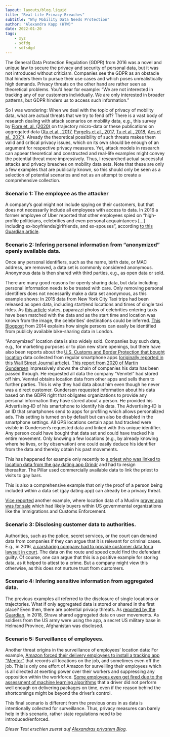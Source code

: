 ```yaml
---
layout: layouts/blog.liquid
title: "Real-Life Privacy Breaches"
subtitle: "Why Mobility Data Needs Protection"
author: "Alexandra Kapp (HTW)"
date: 2022-01-20
tags: 
    - xyz
    - sdfdg
    - sdfsdgd
---
```


The General Data Protection Regulation (GDPR) from 2016 was a novel and unique law to secure the privacy and security of personal data, but it was not introduced without criticism. Companies see the GDPR as an obstacle that hinders them to pursue their use cases and which poses unrealistically high demands. Privacy threats on the other hand are rather seen as theoretical problems. You’d hear for example: “We are not interested in tracking any of our customers individually. We are only interested in broader patterns, but GDPR hinders us to access such information.”

So I was wondering: When we deal with the topic of privacy of mobility data, what are actual threats that we try to fend off? There is a vast body of research dealing with attack scenarios on mobility data, e.g., this survey by [Fiore et. al. (2020)](https://hal.inria.fr/hal-02968279) on trajectory micro-data or these publications on aggregated data ([Xu et al., 2017](https://dl.acm.org/doi/abs/10.1145/3038912.3052620), [Pyrgelis et al., 2017](https://arxiv.org/abs/1708.06145), [Tu et al., 2018](https://ieeexplore.ieee.org/abstract/document/8356232), [Acs et al., 2021](https://crysys.hu/publications/files/AcsLB2021encyclopediaofcryptography.pdf)). Already the theoretical possibility of such threats makes them valid and critical privacy issues, which on its own should be enough of an argument for respective privacy measures. Yet, attack models in research can appear theoretical and constructed and real-life examples might convey the potential threat more impressively. Thus, I researched actual successful attacks and privacy breaches on mobility data sets. Note that these are only a few examples that are publically known, so this should only be seen as a selection of potential scenarios and not as an attempt to create a comprehensive collection.

### Scenario 1: The employee as the attacker

A company’s goal might not include spying on their customers, but that does not necessarily include all employees with access to data. In 2016 a former employee of Uber reported that other employees spied on “high-profile politicians, celebrities and even personal acquaintances […] including ex-boyfriends/girlfriends, and ex-spouses”, according [to this Guardian article](https://www.theguardian.com/technology/2016/dec/13/uber-employees-spying-ex-partners-politicians-beyonce).

### Scenario 2: Infering personal information from “anonymized” openly available data.

Once any personal identifiers, such as the name, birth date, or MAC address, are removed, a data set is commonly considered anonymous. Anonymous data is then shared with third parties, e.g., as open data or sold.

There are many good reasons for openly sharing data, but data including personal information needs to be treated with care. Only removing personal identifiers does not necessarily make a data set anonymous, as this example shows: In 2015 data from New York City Taxi trips had been released as open data, including start/end locations and times of single taxi rides. As [this article](https://www.gawker.com/the-public-nyc-taxicab-database-that-accidentally-track-1646724546) states, paparazzi photos of celebrities entering taxis have been matched with the data and as the start time and location was known from the image, the celebrities’ destinations could be inferred. [This Blogpost](https://vartree.blogspot.com/2014/04/i-know-where-you-were-last-summer.html) from 2014 explains how single persons can easily be identified from publicly available bike-sharing data in London.

“Anonymized” location data is also widely sold. Companies buy such data, e.g., for marketing purposes or to plan new store openings, but there have also been reports about the [U.S. Customs and Border Protection that bought location](https://www.vice.com/en/article/n7wakg/cbp-dhs-location-data-venntel-apps) data collected from regular smartphone apps ([originally reported in this Wall Street Journal article](https://www.wsj.com/articles/federal-agencies-use-cellphone-location-data-for-immigration-enforcement-11581078600)). [This report from 2020 of Martin Gundersen](https://nrkbeta.no/2020/12/03/my-phone-was-spying-on-me-so-i-tracked-down-the-surveillants/) impressively shows the chain of companies his data has been passed through. He requested all data the company “Venntel” had stored off him. Venntel obtains location data from other apps and sells them to further parties. This is why they had data about him even though he never was a direct customer. Gundersen requested information about his data based on the GDPR right that obligates organizations to provide any personal information they have stored about a person. He provided his Advertising-ID of his smartphone to identify his data. The Advertising-ID is an ID that smartphones send to apps for profiling which allows personalized ads. This setting is turned on by default but can also be disabled in the smartphone settings. All GPS locations certain apps had tracked were visible in Gundersen’s requested data and linked with this unique identifier. Any person could have bought that data set and could have tracked his entire movement. Only knowing a few locations (e.g., by already knowing where he lives, or by observation) one could easily deduce his identifier from the data and thereby obtain his past movements.

This has happened for example only recently to [a priest who was linked to location data from the gay dating app Grindr](https://www.pillarcatholic.com/p/pillar-investigates-usccb-gen-sec) and had to resign thereafter. The Pillar used commercially available data to link the priest to visits to gay bars.

This is also a comprehensive example that only the proof of a person being included within a data set (gay dating app) can already be a privacy threat.

[Vice reported](https://www.vice.com/en/article/xgz4n3/muslim-app-location-data-salaat-first) another example, where location data of a Muslim [prayer app was for sale](https://www.vice.com/en/article/xgz4n3/muslim-app-location-data-salaat-first) which had likely buyers within US governmental organizations like the Immigrations and Customs Enforcement.

### Scenario 3: Disclosing customer data to authorities.

Authorities, such as the police, secret services, or the court can demand data from companies if they can argue that it is relevant for criminal cases. E.g., in 2016, [a carsharing company had to provide customer data for a lawsuit in court](https://www.sueddeutsche.de/auto/datenerfassung-im-fahrzeug-das-auto-wird-zum-zeuge-der-anklage-1.3097958). The data on the route and speed could find the defendant guilty. Of course, one can argue that this is a positive example for storing data, as it helped to attest to a crime. But a company might view this otherwise, as this does not nurture trust from customers.

### Scenario 4: Infering sensitive information from aggregated data.

The previous examples all referred to the disclosure of single locations or trajectories. What if only aggregated data is stored or shared in the first place? Even then, there are potential privacy threats. As [reported by the Guardian](https://www.theguardian.com/world/2018/jan/28/fitness-tracking-app-gives-away-location-of-secret-us-army-bases), in 2018, Strava shared aggregated data on user movements. As soldiers from the US army were using the app, a secret US military base in Helmand Province, Afghanistan was disclosed.

### Scenario 5: Surveillance of employees.

Another threat origins in the surveillance of employees’ location data: For example, [Amazon forced their delivery employees to install a tracking app “Mentor”](https://www.wsws.org/en/articles/2021/05/03/amaz-s04.html) that records all locations on the job, and sometimes even off the job. This is only one effort of Amazon for surveilling their employees which is all directed at exerting power over their workers and suppressing any opposition within the workforce. [Some employees even get fired due to the assessment of machine learning algorithms](https://www.bloomberg.com/news/features/2021-06-28/fired-by-bot-amazon-turns-to-machine-managers-and-workers-are-losing-out) that a driver did not perform well enough on delivering packages on time, even if the reason behind the shortcomings might be beyond the driver’s control.

This final scenario is different from the previous ones in as data is intentionally collected for surveillance. Thus, privacy measures can barely help in this scenario, rather state regulations need to be introduced/enforced.

_Dieser Text erschien zuerst auf [Alexandras privatem Blog](https://alexandrakapp.blog/)._
